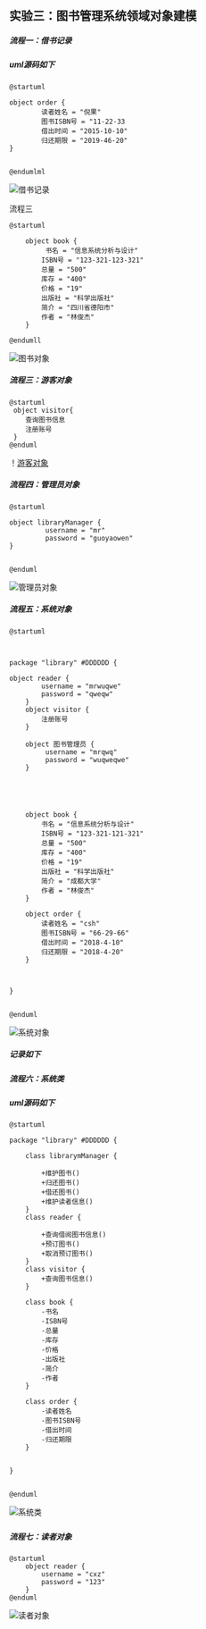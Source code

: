 

实验三：图书管理系统领域对象建模
----------------
##### 流程一：借书记录
##### uml源码如下
````
@startuml

object order {
	 	读者姓名 = "倪果"
	 	图书ISBN号 = "11-22-33
	 	借出时间 = "2015-10-10"
	 	归还期限 = "2019-46-20"
}


@endumlml

````
![借书记录](https://github.com/GuoYaoWen123/is_analysis/blob/master/test3/借书记录.png)


流程三
````
@startuml

	object book {
	 	 书名 = "信息系统分析与设计"
	 	ISBN号 = "123-321-123-321"
	 	总量 = "500"
	 	库存 = "400"
	 	价格 = "19"
	 	出版社 = "科学出版社"
	 	简介 = "四川省德阳市"
	 	作者 = "林俊杰"
	}

@endumll
````
![图书对象](https://github.com/GuoYaoWen123/is_analysis/blob/master/test3/图书对象.png)


##### 流程三：游客对象

````
@startuml
 object visitor{
    查询图书信息
    注册账号
 }
@enduml
````
！[游客对象](https://github.com/GuoYaoWen123/is_analysis/blob/master/test3/游客对象.png)


##### 流程四：管理员对象

````
@startuml

object libraryManager {
		 username = "mr"
		 password = "guoyaowen"
}


@enduml
````
![管理员对象]()



##### 流程五：系统对象

````
@startuml



package "library" #DDDDDD {

object reader {
	 	username = "mrwuqwe"
		password = "qweqw"
	}
	object visitor {
		注册账号
	}

	object 图书管理员 {
		 username = "mrqwq"
		 password = "wuqweqwe"
	}



	

	object book {
	 	书名 = "信息系统分析与设计"
	 	ISBN号 = "123-321-121-321"
	 	总量 = "500"
	 	库存 = "400"
	 	价格 = "19"
	 	出版社 = "科学出版社"
	 	简介 = "成都大学"
	 	作者 = "林俊杰"
	}

	object order {
	 	读者姓名 = "csh"
	 	图书ISBN号 = "66-29-66"
	 	借出时间 = "2018-4-10"
	 	归还期限 = "2018-4-20"
	}

	

}


@enduml
````

![系统对象](https://github.com/GuoYaoWen123/is_analysis/blob/master/test3/系统对象.png)

##### 记录如下

##### 流程六：系统类
##### uml源码如下
````
@startuml

package "library" #DDDDDD {

	class librarymManager {

		+维护图书()
		+归还图书()
		+借还图书()
		+维护读者信息()
	}
	class reader {

		+查询借阅图书信息()
		+预订图书()
		+取消预订图书()
	}
	class visitor {
		+查询图书信息()
	}

	class book {
	 	-书名
	 	-ISBN号
	 	-总量
	 	-库存
	 	-价格
	 	-出版社
	 	-简介
	 	-作者
	}

	class order {
	 	-读者姓名
	 	-图书ISBN号
	 	-借出时间
	 	-归还期限
	}	 


}


@enduml
````
![系统类](https://github.com/GuoYaoWen123/is_analysis/blob/master/test3/系统类.png)

##### 

##### 流程七：读者对象

````
@startuml
	object reader {
	 	username = "cxz"
		password = "123"
	}
@enduml
````
![读者对象](https://github.com/GuoYaoWen123/is_analysis/blob/master/test3/读者对象.png)
